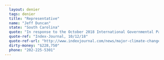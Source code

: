 ```yaml
---
  layout: denier
  tags: denier
  title: "Representative"
  name: "Jeff Duncan"
  state: "South Carolina"
  quote: "In response to the October 2018 International Governmental Panel on Climate Change (IPCC) report, Rep. Duncan said: “The climate alarmists continue to move the goalposts when their politically motivated projections do not come true. What was predicted decades ago has yet to take place. We all know that global temperatures have changed throughout the generations, but we must not look to activist climate organizations to push a false agenda in an effort to upend parts of our economy.\""
  quote-ref: "Index-Journal, 10/12/18"
  quote-ref-url: "http://www.indexjournal.com/news/major-climate-change-report-met-with-silence-by-sc-gop/article_39e22255-80e0-5338-9191-af1a8abef10a.html"
  dirty-money: "$228,750"
  phone: "202-225-5301"
---
```

